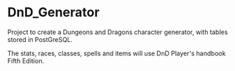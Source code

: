 # DnD_Generator

Project to create a Dungeons and Dragons character generator, with tables stored in PostGreSQL.

The stats, races, classes, spells and items will use DnD Player's handbook Fifth Edition.
